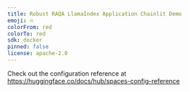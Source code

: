 ```yaml
---
title: Robust RAQA LlamaIndex Application Chainlit Demo
emoji: 🔥
colorFrom: red
colorTo: red
sdk: docker
pinned: false
license: apache-2.0
---
```


Check out the configuration reference at https://huggingface.co/docs/hub/spaces-config-reference
